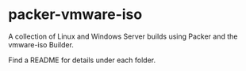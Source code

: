 # packer-vmware-iso

A collection of Linux and Windows Server builds using Packer and the vmware-iso Builder.

Find a README for details under each folder.
